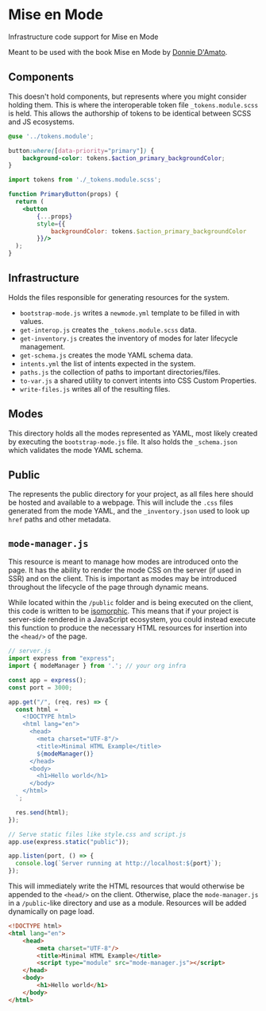 # Mise en Mode

Infrastructure code support for Mise en Mode

Meant to be used with the book Mise en Mode by [Donnie D'Amato](https://donnie.damato.design).

## Components

This doesn't hold components, but represents where you might consider holding them. This is where the interoperable token file `_tokens.module.scss` is held. This allows the authorship of tokens to be identical between SCSS and JS ecosystems.

```scss
@use '../tokens.module';

button:where([data-priority="primary"]) {
    background-color: tokens.$action_primary_backgroundColor;
}
```

```jsx
import tokens from './_tokens.module.scss';

function PrimaryButton(props) {
  return (
    <button
        {...props}
        style={{ 
            backgroundColor: tokens.$action_primary_backgroundColor
        }}/>
  );
}
```

## Infrastructure

Holds the files responsible for generating resources for the system.

- `bootstrap-mode.js` writes a `newmode.yml` template to be filled in with values.
- `get-interop.js` creates the `_tokens.module.scss` data.
- `get-inventory.js` creates the inventory of modes for later lifecycle management.
- `get-schema.js` creates the mode YAML schema data.
- `intents.yml` the list of intents expected in the system.
- `paths.js` the collection of paths to important directories/files.
- `to-var.js` a shared utility to convert intents into CSS Custom Properties.
- `write-files.js` writes all of the resulting files.

## Modes

This directory holds all the modes represented as YAML, most likely created by executing the `bootstrap-mode.js` file. It also holds the `_schema.json` which validates the mode YAML schema.

## Public

The represents the public directory for your project, as all files here should be hosted and available to a webpage. This will include the `.css` files generated from the mode YAML, and the `_inventory.json` used to look up `href` paths and other metadata.

## `mode-manager.js`

This resource is meant to manage how modes are introduced onto the page. It has the ability to render the mode CSS on the server (if used in SSR) and on the client. This is important as modes may be introduced throughout the lifecycle of the page through dynamic means.

While located within the `/public` folder and is being executed on the client, this code is written to be [isomorphic](https://en.wikipedia.org/wiki/Isomorphic_JavaScript). This means that if your project is server-side rendered in a JavaScript ecosystem, you could instead execute this function to produce the necessary HTML resources for insertion into the `<head/>` of the page.

```js
// server.js
import express from "express";
import { modeManager } from '.'; // your org infra

const app = express();
const port = 3000;

app.get("/", (req, res) => {
  const html = `
    <!DOCTYPE html>
    <html lang="en">
      <head>
        <meta charset="UTF-8"/>
        <title>Minimal HTML Example</title>
        ${modeManager()}
      </head>
      <body>
        <h1>Hello world</h1>
      </body>
    </html>
  `;

  res.send(html);
});

// Serve static files like style.css and script.js
app.use(express.static("public"));

app.listen(port, () => {
  console.log(`Server running at http://localhost:${port}`);
});

```
This will immediately write the HTML resources that would otherwise be appended to the `<head/>` on the client. Otherwise, place the `mode-manager.js` in a `/public`-like directory and use as a module. Resources will be added dynamically on page load.

```html
<!DOCTYPE html>
<html lang="en">
    <head>
        <meta charset="UTF-8"/>
        <title>Minimal HTML Example</title>
        <script type="module" src="mode-manager.js"></script>
    </head>
    <body>
        <h1>Hello world</h1>
    </body>
</html>
```
